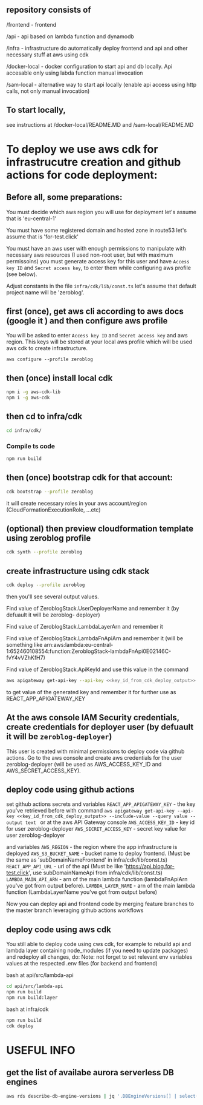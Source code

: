 ## repository consists of

/frontend     - frontend

/api          - api based on lambda function and dynamodb

/infra        - infrastructure do automatically deploy frontend and api and other necessary stuff at aws using cdk

/docker-local - docker configuration to start api and db locally. Api accesable only using labda function manual invocation

/sam-local    - alternative way to start api locally (enable api access using http calls, not only manual invocation)


## To start locally, 
see instructions at  /docker-local/README.MD and /sam-local/README.MD


# To deploy we use aws cdk for infrastrucutre creation and github actions for code deployment: 

## Before all, some preparations:
You must decide which aws region you will use for deployment
let's assume that is 'eu-central-1'

You must have some registered domain and hosted zone in route53
let's assume that is 'for-test.click'

You must have an aws user with enough permissions to manipulate with necessary aws resources (I used non-root user, but with maximum permissoins)
you must generate access key for this user and have `Access key ID` and `Secret access key`,  to enter them while configuring aws profile (see below).

Adjust constants in the file  `infra/cdk/lib/const.ts`
let's assume that default project name will be 'zeroblog'.


## first (once), get aws cli according to aws docs (google it ) and then configure aws profile
You will be asked to enter `Access key ID` and `Secret access key` and aws region.
This keys will be stored at your local aws profile which will be used aws cdk to create infrastructure.

```shell
aws configure --profile zeroblog
```


## then (once) install local cdk
```bash
npm i -g aws-cdk-lib
npm i -g aws-cdk 
```

## then cd to infra/cdk 
```bash
cd infra/cdk/
```


### Compile ts code
```bash
npm run build
```

## then (once) bootstrap cdk for that account:
```bash
cdk bootstrap --profile zeroblog
```
it will create necessary roles in your aws account/region  (CloudFormationExecutionRole, ...etc)


## (optional) then preview cloudformation template using  zeroblog profile
```bash
cdk synth --profile zeroblog
```

## create infrastructure using cdk stack
```bash
cdk deploy --profile zeroblog
```
then you'll see several output values. 

Find value of ZeroblogStack.UserDeployerName and remember it (by defuault it will be zeroblog-
deployer)

Find value of ZeroblogStack.LambdaLayerArn and remember it 

Find value of ZeroblogStack.LambdaFnApiArn and remember it (will be something like arn:aws:lambda:eu-central-1:652460108554:function:ZeroblogStack-lambdaFnApi0E02146C-fvY4vVZhKfH7)

Find value of ZeroblogStack.ApiKeyId and use this value in the command 

```bash
aws apigateway get-api-key --api-key <<key_id_from_cdk_deploy_output>> --include-value --query value --output text
```
to get value of the generated key and remember it for further use as REACT_APP_APIGATEWAY_KEY

## At the aws console IAM Security credentials, create credentials for deployer user  (by defuault it will be `zeroblog-deployer`)

This user is created with minimal permissions to deploy code via github actions.
Go to the aws console and create aws credentials for the user zeroblog-deployer (will be used as AWS_ACCESS_KEY_ID and AWS_SECRET_ACCESS_KEY).

## deploy code using github actions 

set  github actions secrets and variables
`REACT_APP_APIGATEWAY_KEY` - the key you've retrieved before with command `aws apigateway get-api-key --api-key <<key_id_from_cdk_deploy_output>> --include-value --query value --output text ` or at the aws API Gateway console 
`AWS_ACCESS_KEY_ID` - key id for user zeroblog-deployer
`AWS_SECRET_ACCESS_KEY` - secret key value for user zeroblog-deployer

and variables
`AWS_REGION` - the region where the app infrastructure is deployed
`AWS_S3_BUCKET_NAME` - bucket name to deploy frontend. (Must be the same as 'subDomainNameFrontend' in infra/cdk/lib/const.ts) 
`REACT_APP_API_URL` - url of the api (Must be like 'https://api.blog.for-test.click', use subDomainNameApi from infra/cdk/lib/const.ts)
`LAMBDA_MAIN_API_ARN` - arn of the main lambda function (lambdaFnApiArn you've got from output before).
`LAMBDA_LAYER_NAME` - arn of the main lambda function (LambdaLayerName you've got from output before)

Now you can deploy api and frontend code by merging feature branches to the master branch leveraging github actions workflows

## deploy code using aws cdk
You still able to deploy code using cws cdk, for example to rebuild api and lambda layer containing node_modules (if you need to update packages) and redeploy all changes, do:
Note: not forget to set relevant env variables values at the respected .env files (for backend and frontend)

bash at api/src/lambda-api
```bash
cd api/src/lambda-api
npm run build
npm run build:layer
```
bash at infra/cdk
```bash
npm run build
cdk deploy
```

# USEFUL INFO
## get the list of  availabe aurora serverless DB engines
```sh
aws rds describe-db-engine-versions | jq '.DBEngineVersions[] | select(.SupportedEngineModes != null and .SupportedEngineModes[] == "serverless" and .Engine == "aurora-postgresql")'
```
